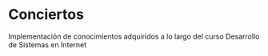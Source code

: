 # Conciertos
Implementación de conocimientos adquiridos a lo largo del curso Desarrollo de Sistemas en Internet
